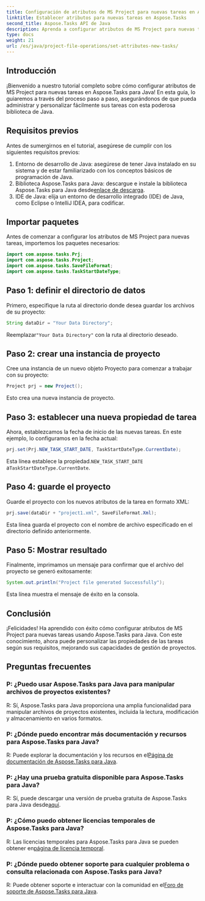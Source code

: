 ```yaml
---
title: Configuración de atributos de MS Project para nuevas tareas en Aspose.Tasks
linktitle: Establecer atributos para nuevas tareas en Aspose.Tasks
second_title: Aspose.Tasks API de Java
description: Aprenda a configurar atributos de MS Project para nuevas tareas usando Aspose.Tasks para Java. Personalice las propiedades de las tareas sin esfuerzo con esta guía completa.
type: docs
weight: 21
url: /es/java/project-file-operations/set-attributes-new-tasks/
---
```

## Introducción
¡Bienvenido a nuestro tutorial completo sobre cómo configurar atributos de MS Project para nuevas tareas en Aspose.Tasks para Java! En esta guía, lo guiaremos a través del proceso paso a paso, asegurándonos de que pueda administrar y personalizar fácilmente sus tareas con esta poderosa biblioteca de Java.
## Requisitos previos
Antes de sumergirnos en el tutorial, asegúrese de cumplir con los siguientes requisitos previos:
1. Entorno de desarrollo de Java: asegúrese de tener Java instalado en su sistema y de estar familiarizado con los conceptos básicos de programación de Java.
2.  Biblioteca Aspose.Tasks para Java: descargue e instale la biblioteca Aspose.Tasks para Java desde[enlace de descarga](https://releases.aspose.com/tasks/java/).
3. IDE de Java: elija un entorno de desarrollo integrado (IDE) de Java, como Eclipse o IntelliJ IDEA, para codificar.

## Importar paquetes
Antes de comenzar a configurar los atributos de MS Project para nuevas tareas, importemos los paquetes necesarios:
```java
import com.aspose.tasks.Prj;
import com.aspose.tasks.Project;
import com.aspose.tasks.SaveFileFormat;
import com.aspose.tasks.TaskStartDateType;
```

## Paso 1: definir el directorio de datos
Primero, especifique la ruta al directorio donde desea guardar los archivos de su proyecto:
```java
String dataDir = "Your Data Directory";
```
 Reemplazar`"Your Data Directory"` con la ruta al directorio deseado.
## Paso 2: crear una instancia de proyecto
Cree una instancia de un nuevo objeto Proyecto para comenzar a trabajar con su proyecto:
```java
Project prj = new Project();
```
Esto crea una nueva instancia de proyecto.
## Paso 3: establecer una nueva propiedad de tarea
Ahora, establezcamos la fecha de inicio de las nuevas tareas. En este ejemplo, lo configuramos en la fecha actual:
```java
prj.set(Prj.NEW_TASK_START_DATE, TaskStartDateType.CurrentDate);
```
 Esta línea establece la propiedad.`NEW_TASK_START_DATE` a`TaskStartDateType.CurrentDate`.
## Paso 4: guarde el proyecto
Guarde el proyecto con los nuevos atributos de la tarea en formato XML:
```java
prj.save(dataDir + "project1.xml", SaveFileFormat.Xml);
```
Esta línea guarda el proyecto con el nombre de archivo especificado en el directorio definido anteriormente.
## Paso 5: Mostrar resultado
Finalmente, imprimamos un mensaje para confirmar que el archivo del proyecto se generó exitosamente:
```java
System.out.println("Project file generated Successfully");
```
Esta línea muestra el mensaje de éxito en la consola.

## Conclusión
¡Felicidades! Ha aprendido con éxito cómo configurar atributos de MS Project para nuevas tareas usando Aspose.Tasks para Java. Con este conocimiento, ahora puede personalizar las propiedades de las tareas según sus requisitos, mejorando sus capacidades de gestión de proyectos.
## Preguntas frecuentes
### P: ¿Puedo usar Aspose.Tasks para Java para manipular archivos de proyectos existentes?
R: Sí, Aspose.Tasks para Java proporciona una amplia funcionalidad para manipular archivos de proyectos existentes, incluida la lectura, modificación y almacenamiento en varios formatos.
### P: ¿Dónde puedo encontrar más documentación y recursos para Aspose.Tasks para Java?
 R: Puede explorar la documentación y los recursos en el[Página de documentación de Aspose.Tasks para Java](https://reference.aspose.com/tasks/java/).
### P: ¿Hay una prueba gratuita disponible para Aspose.Tasks para Java?
 R: Sí, puede descargar una versión de prueba gratuita de Aspose.Tasks para Java desde[aquí](https://releases.aspose.com/).
### P: ¿Cómo puedo obtener licencias temporales de Aspose.Tasks para Java?
 R: Las licencias temporales para Aspose.Tasks para Java se pueden obtener en[página de licencia temporal](https://purchase.aspose.com/temporary-license/).
### P: ¿Dónde puedo obtener soporte para cualquier problema o consulta relacionada con Aspose.Tasks para Java?
 R: Puede obtener soporte e interactuar con la comunidad en el[Foro de soporte de Aspose.Tasks para Java](https://forum.aspose.com/c/tasks/15).